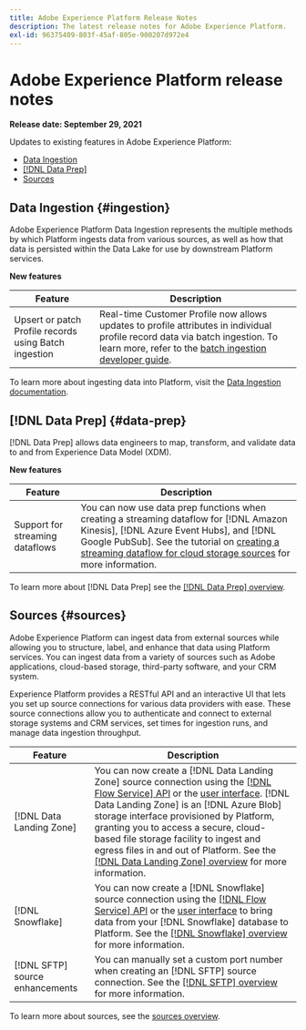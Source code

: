 ```yaml
---
title: Adobe Experience Platform Release Notes
description: The latest release notes for Adobe Experience Platform.
exl-id: 96375409-803f-45af-805e-900207d972e4
---
```

# Adobe Experience Platform release notes 

**Release date: September 29, 2021**

Updates to existing features in Adobe Experience Platform:

- [Data Ingestion](#ingestion)
- [[!DNL Data Prep]](#data-prep)
- [Sources](#sources)

## Data Ingestion {#ingestion}

Adobe Experience Platform Data Ingestion represents the multiple methods by which Platform ingests data from various sources, as well as how that data is persisted within the Data Lake for use by downstream Platform services.

**New features**

|Feature | Description|
|------- | -----------|
|Upsert or patch Profile records using Batch ingestion | Real-time Customer Profile now allows updates to profile attributes in individual profile record data via batch ingestion. To learn more, refer to the [batch ingestion developer guide](../../ingestion/batch-ingestion/api-overview.md).|

To learn more about ingesting data into Platform, visit the [Data Ingestion documentation](../../ingestion/home.md).

## [!DNL Data Prep] {#data-prep}

[!DNL Data Prep] allows data engineers to map, transform, and validate data to and from Experience Data Model (XDM).

**New features**

| Feature | Description |
| --- | --- |
| Support for streaming dataflows | You can now use data prep functions when creating a streaming dataflow for [!DNL Amazon Kinesis], [!DNL Azure Event Hubs], and [!DNL Google PubSub]. See the tutorial on [creating a streaming dataflow for cloud storage sources](../../sources/tutorials/ui/dataflow/streaming/cloud-storage-streaming.md) for more information. |

To learn more about [!DNL Data Prep] see the [[!DNL Data Prep] overview](../../data-prep/home.md).

## Sources {#sources}

Adobe Experience Platform can ingest data from external sources while allowing you to structure, label, and enhance that data using Platform services. You can ingest data from a variety of sources such as Adobe applications, cloud-based storage, third-party software, and your CRM system.

Experience Platform provides a RESTful API and an interactive UI that lets you set up source connections for various data providers with ease. These source connections allow you to authenticate and connect to external storage systems and CRM services, set times for ingestion runs, and manage data ingestion throughput.

| Feature | Description |
| --- | --- |
| [!DNL Data Landing Zone] | You can now create a [!DNL Data Landing Zone] source connection using the [[!DNL Flow Service] API](../../sources/tutorials/api/create/cloud-storage/data-landing-zone.md) or the [user interface](../../sources/tutorials/ui/create/cloud-storage/data-landing-zone.md). [!DNL Data Landing Zone] is an [!DNL Azure Blob] storage interface provisioned by Platform, granting you to access a secure, cloud-based file storage facility to ingest and egress files in and out of Platform. See the [[!DNL Data Landing Zone] overview](../../sources/connectors/cloud-storage/data-landing-zone.md) for more information. |
| [!DNL Snowflake] | You can now create a [!DNL Snowflake] source connection using the [[!DNL Flow Service] API](../../sources/tutorials/api/create/databases/snowflake.md) or the [user interface](../../sources/tutorials/ui/create/databases/snowflake.md) to bring data from your [!DNL Snowflake] database to Platform. See the [[!DNL Snowflake] overview](../../sources/connectors/databases/snowflake.md) for more information. |
| [!DNL SFTP] source enhancements | You can manually set a custom port number when creating an [!DNL SFTP] source connection. See the [[!DNL SFTP] overview](../../sources/connectors/cloud-storage/sftp.md) for more information. | 

To learn more about sources, see the [sources overview](../../sources/home.md).
